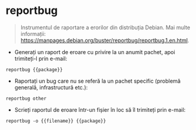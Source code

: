 # reportbug

> Instrumentul de raportare a erorilor din distribuția Debian.
> Mai multe informații: <https://manpages.debian.org/buster/reportbug/reportbug.1.en.html>.

- Generați un raport de eroare cu privire la un anumit pachet, apoi trimiteți-l prin e-mail:

`reportbug {{package}}`

- Raportați un bug care nu se referă la un pachet specific (problemă generală, infrastructură etc.):

`reportbug other`

- Scrieți raportul de eroare într-un fișier în loc să îl trimiteți prin e-mail:

`reportbug -o {{filename}} {{package}}`
